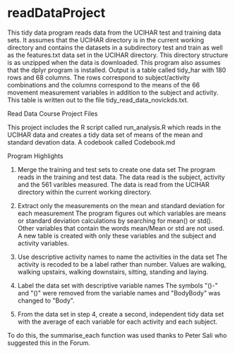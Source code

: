 readDataProject
===============

This tidy data program reads data from the UCIHAR test and training data sets. 
It assumes that the UCIHAR directory is in the current working directory and contains the datasets 
in a subdirectory test and train as well as the features.txt data set in the UCIHAR directory. 
This directory structure is as unzipped when the data is downloaded.
This program also assumes that the dplyr program is installed. 
Output is a table called tidy_har with 180 rows and 68 columns. 
The rows correspond to subject/activity combinations and the columns correspond 
to the means of the 66 movement measurement variables in addition to the subject and activity.
This table is written out to the file tidy_read_data_novickds.txt.

Read Data Course Project Files

This project includes the R script called run_analysis.R which reads in the UCIHAR data and 
creates a tidy data set of means of the mean and standard devation data.
A codebook called Codebook.md

Program Highlights
1. Merge the training and test sets to create one data set
The program reads in the training and test data. 
The data read is the subject, activity and the 561 varibles measured.
The data is read from the UCIHAR directory within the current working directory.

2. Extract only the measurements on the mean and standard deviation for each measurement
The program figures out which variables are means or standard deviation calculations by searching for
mean() or std(). Other variables that contain the words mean/Mean or std are not used.
A new table is created with only these variables and the subject and activity variables.

3. Use descriptive activity names to name the activities in the data set
The activity is recoded to be a label rather than number. Values are walking, walking upstairs,
walking downstairs, sitting, standing and laying.

4. Label the data set with descriptive variable names
The symbols "()-" and "()" were removed from the variable names and "BodyBody" was changed to "Body".

5. From the data set in step 4, create a second, independent tidy data set with the 
average of each variable for each activity and each subject.

To do this, the summarise_each function was used thanks to Peter Sali who suggested this in the Forum.
